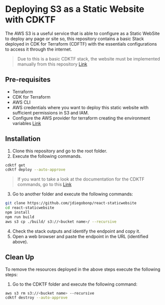 # Deploying S3 as a Static Website with CDKTF
The AWS S3 is a useful service that is able to configure as a Static WebSite to deploy any page or site so, this repository contains a basic Stack deployed in CDK for Terraform (CDFTF) with the essentials configurations to access it through the internet. 

> Due to this is a basic CDKTF stack, the website must be implemented manually from this repository [Link](https://github.com/jdiegobonp/react-staticwebsite)

## Pre-requisites

- Terraform
- CDK for Terraform
- AWS CLI
- AWS credentials where you want to deploy this static website with sufficient permissions in S3 and IAM.
- Configure the AWS provider for terraform creating the environment variables [Link](https://registry.terraform.io/providers/hashicorp/aws/latest/docs)

## Installation

1. Clone this repository and go to the root folder.
2. Execute the following commands. 

```sh
cdktf get
cdktf deploy --auto-approve
```

> If you want to take a look at the documentation for the CDKTF commands, go to this [Link](https://developer.hashicorp.com/terraform/cdktf/cli-reference/commands)

3. Go to another folder and execute the following commands:

```sh
git clone https://github.com/jdiegobonp/react-staticwebsite
cd react-staticwebsite
npm install
npm run build
aws s3 cp ./build/ s3://<bucket name>/ --recursive
```

4. Check the stack outputs and identify the endpoint and copy it.
5. Open a web browser and paste the endpoint in the URL (identified above).

## Clean Up

To remove the resources deployed in the above steps execute the following steps:

1. Go to the CDKTF folder and execute the following command:

```sh
aws s3 rm s3://<bucket name> --recursive
cdktf destroy --auto-approve
```